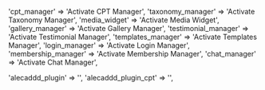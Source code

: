 'cpt_manager' => 'Activate CPT Manager',
'taxonomy_manager' => 'Activate Taxonomy Manager',
'media_widget' => 'Activate Media Widget',
'gallery_manager' => 'Activate Gallery Manager',
'testimonial_manager' => 'Activate Testimonial Manager',
'templates_manager' => 'Activate Templates Manager',
'login_manager' => 'Activate Login Manager',
'membership_manager' => 'Activate Membership Manager',
'chat_manager' => 'Activate Chat Manager',

'alecaddd_plugin' => '',
'alecaddd_plugin_cpt' => '',